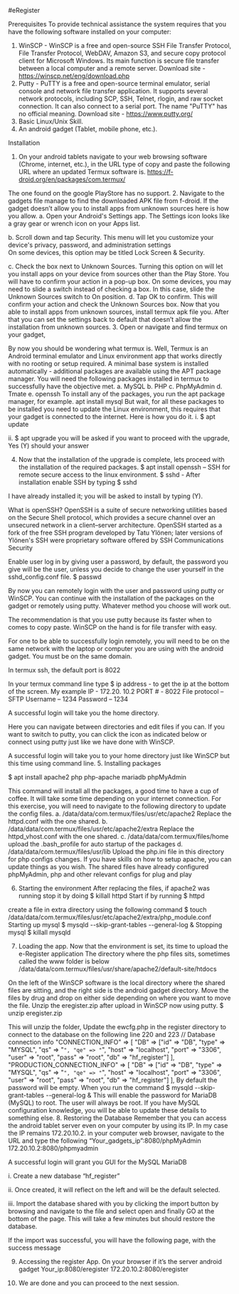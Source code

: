 #eRegister

Prerequisites 
To provide technical assistance the system requires that you have the following software installed on your computer:
1.	WinSCP - WinSCP is a free and open-source SSH File Transfer Protocol, File Transfer Protocol, WebDAV, Amazon S3, and secure copy protocol client for Microsoft Windows. Its main function is secure file transfer between a local computer and a remote server.
Download site - https://winscp.net/eng/download.php
2.	Putty - PuTTY is a free and open-source terminal emulator, serial console and network file transfer application. It supports several network protocols, including SCP, SSH, Telnet, rlogin, and raw socket connection. It can also connect to a serial port. The name "PuTTY" has no official meaning.
Download site - https://www.putty.org/
3.	Basic Linux/Unix Skill.
4.	An android gadget (Tablet, mobile phone, etc.).

Installation
1.	On your android tablets navigate to your web browsing software (Chrome, internet, etc.), in the URL type of copy and paste the following URL where an updated Termux software is. 
	https://f-droid.org/en/packages/com.termux/

The one found on the google PlayStore has no support. 
2.	Navigate to the gadgets file manage to find the downloaded APK file from f-droid. If the gadget doesn’t allow you to install apps from unknown sources here is how you allow.
a.	Open your Android's Settings app. The Settings icon looks like a gray gear or wrench icon on your Apps list.

 
b.	Scroll down and tap Security. This menu will let you customize your device's privacy, password, and administration settings  
On some devices, this option may be titled Lock Screen & Security.

 
c.	Check the box next to Unknown Sources. Turning this option on will let you install apps on your device from sources other than the Play Store. You will have to confirm your action in a pop-up box.
On some devices, you may need to slide a switch instead of checking a box. In this case, slide the Unknown Sources switch to On position.
d.	Tap OK to confirm. This will confirm your action and check the Unknown Sources box.
Now that you able to install apps from unknown sources, install termux apk file you. After that you can set the settings back to default that doesn’t allow the installation from unknown sources.
3.	Open or navigate and find termux on your gadget, 
 
By now you should be wondering what termux is. Well, Termux is an Android terminal emulator and Linux environment app that works directly with no rooting or setup required. A minimal base system is installed automatically - additional packages are available using the APT package manager.
You will need the following packages installed in termux to successfully have the objective met.
a.	MySQL
b.	PHP 
c.	PhpMyAdmin
d.	Tmate
e.	openssh
To install any of the packages, you run the apt package manager, for example.
	apt install mysql
But wait, for all these packages to be installed you need to update the Linux environment, this requires that your gadget is connected to the internet. Here is how you do it. 
i.	$ apt update
 
ii.	$ apt upgrade
you will be asked if you want to proceed with the upgrade, Yes (Y) should your answer
 
4.	Now that the installation of the upgrade is complete, lets proceed with the installation of the required packages.
$ apt install openssh – SSH for remote secure access to the linux environment.
$ sshd - After installation enable SSH by typing $ sshd
 
I have already installed it; you will be asked to install by typing (Y). 

What is openSSH? OpenSSH is a suite of secure networking utilities based on the Secure Shell protocol, which provides a secure channel over an unsecured network in a client–server architecture. OpenSSH started as a fork of the free SSH program developed by Tatu Ylönen; later versions of Ylönen's SSH were proprietary software offered by SSH Communications Security

Enable user log in by giving user a password, by default, the password you give will be the user, unless you decide to change the user yourself in the sshd_config.conf file.
$ passwd
 

By now you can remotely login with the user and password using putty or WinSCP.
You can continue with the installation of the packages on the gadget or remotely using putty. Whatever method you choose will work out. 

The recommendation is that you use putty because its faster when to comes to copy paste. WinSCP on the hand is for file transfer with easy. 

For one to be able to successfully login remotely, you will need to be on the same network with the laptop or computer you are using with the android gadget. You must be on the same domain. 


In termux ssh, the default port is 8022 
 

In your termux command line type 
$ ip address - to get the ip at the bottom of the screen. 
My example IP - 172.20. 10.2
PORT # - 8022
File protocol – SFTP
Username – 1234
Password – 1234

A successful login will take you the home directory. 
 
Here you can navigate between directories and edit files if you can. If you want to switch to putty, you can click the icon as indicated below or connect using putty just like we have done with WinSCP.


A successful login will take you to your home directory just like WinSCP but this time using command line. 
5.	Installing packages

$ apt install apache2 php php-apache mariadb phpMyAdmin
 

This command will install all the packages, a good time to have a cup of coffee. It will take some time depending on your internet connection. 
For this exercise, you will need to navigate to the following directory to update the config files.
a.	/data/data/com.termux/files/usr/etc/apache2 
Replace the httpd.conf with the one shared. 
b.	/data/data/com.termux/files/usr/etc/apache2/extra
Replace the httpd_vhost.conf with the one shared. 
c.	/data/data/com.termux/files/home
upload the .bash_profile for auto startup of the packages
d.	/data/data/com.termux/files/usr/lib
Upload the php.ini file in this directory for php configs changes.
If you have skills on how to setup apache, you can update things as you wish. The shared files have already configured phpMyAdmin, php and other relevant configs for plug and play


6.	Starting the environment 
After replacing the files, if apache2 was running stop it by doing
	$ killall httpd
Start if by running 
	$ httpd
 
create a file in extra directory using the following command
$ touch /data/data/com.termux/files/usr/etc/apache2/extra/php_module.conf
Starting up mysql
$ mysqld --skip-grant-tables --general-log &
Stopping mysql 
$ killall mysqld


7.	Loading the app. 
Now that the environment is set, its time to upload the e-Register application
The directory where the php files sits, sometimes called the www folder is below
/data/data/com.termux/files/usr/share/apache2/default-site/htdocs
 
On the left of the WinSCP software is the local directory where the shared files are sitting, and the right side is the android gadget directory. Move the files by drug and drop on either side depending on where you want to move the file.
Unzip the eregister.zip after upload in WinSCP now using putty. 
$ unzip eregister.zip
 
This will unzip the folder, 
Update the ewcfg.php in the register directory to connect to the database on the following line 220 and 223
	// Database connection info
	"CONNECTION_INFO" => [
		"DB" => ["id" => "DB", "type" => "MYSQL", "qs" => "`", "qe" => "`", "host" => "localhost", "port" => "3306", "user" => "root", "pass" => "root", "db" => "hf_register"]
	],
	"PRODUCTION_CONNECTION_INFO" => [
		"DB" => ["id" => "DB", "type" => "MYSQL", "qs" => "`", "qe" => "`", "host" => "localhost", "port" => "3306", "user" => "root", "pass" => "root", "db" => "hf_register"]
	],
By default the password will be empty. When you run the command 
$ mysqld --skip-grant-tables --general-log &
This will enable the password for MariaDB (MySQL) to root. The user will always be root.
If you have MySQL configuration knowledge, you will be able to update these details to something else.
8.	Restoring the Database
Remember that you can access the android tablet server even on your computer by using its IP. In my case the IP remains 172.20.10.2. in your computer web browser, navigate to the URL and type the following
“Your_gadgets_ip”:8080/phpMyAdmin
172.20.10.2:8080/phpmyadmin
 
A successful login will grant you GUI for the MySQL MariaDB

i.	Create a new database “hf_register” 

ii.	Once created, it will reflect on the left and will be the default selected.


iii.	Import the database shared with you by clicking the import button by browsing and navigate to the file and select open and finally GO at the bottom of the page. This will take a few minutes but should restore the database. 
 

If the import was successful, you will have the following page, with the success message 

9.	Accessing the register App.
On your browser if it’s the server android gadget
Your_ip:8080/eregister
172.20.10.2:8080/eregister
 
10.	We are done and you can proceed to the next session. 


